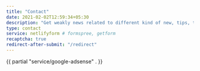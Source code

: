 ```yaml
---
title: "Contact"
date: 2021-02-02T12:59:34+05:30
description: "Get weakly news related to different kind of new, tips, tricks, etc. If you have your own theory or story then comment down in the post."
type: contact
service: netlifyform # formspree, getform
recaptcha: true
redirect-after-submit: "/redirect"
---
```

{{ partial "service/google-adsense" . }}
